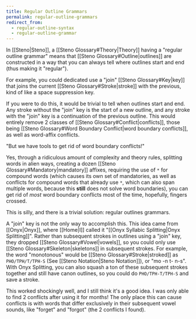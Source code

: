 ```yaml
---
title: Regular Outline Grammars
permalink: regular-outline-grammars
redirect_from:
  - regular-outline-syntax
  - regular-outline-grammar
---
```


In [[Steno|Steno]], a [[Steno Glossary#Theory|Theory]] having a "regular outline grammar" means that [[Steno Glossary#Outline|outlines]] are constructed in a way that you can always tell where outlines start and end (thus making it "regular").

For example, you could dedicated use a "join" [[Steno Glossary#Key|key]] that joins the current [[Steno Glossary#Stroke|stroke]] with the previous, kind of like a space suppression key.

If you were to do this, it would be trivial to tell when outlines start and end. Any stroke without the "join" key is the start of a new outline, and any stroke with the "join" key is a continuation of the previous outline. This would entirely remove 2 classes of [[Steno Glossary#Conflict|conflicts]], those being [[Steno Glossary#Word Boundary Conflict|word boundary conflicts]], as well as word-affix conflicts.

"But we have tools to get rid of word boundary conflicts!"

Yes, through a ridiculous amount of complexity and theory rules, splitting words in alien ways, creating a dozen [[Steno Glossary#Mandatory|mandatory]] affixes, requiring the use of `*` for compound words (which causes its own set of mandatories, as well as conflicts for compound words that already use `*`, which can also span multiple words, because this **still** does not solve word boundaries), you can get rid of _most_ word boundary conflicts most of the time, hopefully, fingers crossed.

This is silly, and there is a trivial solution: regular outlines grammars.

A "join" key is not the only way to accomplish this. This idea came from [[Onyx|Onyx]], where [[Home|I]] called it "[[Onyx Syllabic Splitting|Onyx Splitting]]". Rather than subsequent strokes in outlines using a "join" key, they dropped [[Steno Glossary#Vowel|vowels]], so you could only use [[Steno Glossary#Skeleton|skeletons]] in subsequent strokes. For example, the word "monotonous" would be [[Steno Glossary#Stroke|stroked]] as `PHO/TPH/T/TPH-S` (See [[Steno Notation|Steno Notation]]), or "mo -n t- n-s". With Onyx Splitting, you can also squash a ton of these subsequent strokes together and still have canon outlines, so you could do `PHO/TPH-T/TPH-S` and save a stroke.

This worked shockingly well, and I still think it's a good idea. I was only able to find 2 conflicts after using it for months! The only place this can cause conflicts is with words that differ exclusively in their subsequent vowel sounds, like "forget" and "forgot" (the 2 conflicts I found).
